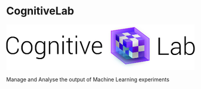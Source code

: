 # CognitiveLab

![CognitiveLab Logo](https://github.com/nschaetti/CognitiveLab/blob/develop/images/banner2.png)

Manage and Analyse the output of Machine Learning experiments

